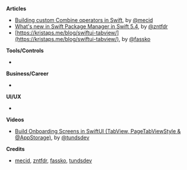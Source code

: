 
**Articles**

* [Building custom Combine operators in Swift](https://swiftwithmajid.com/2021/04/28/building-custom-combine-operators-in-swift/), by [@mecid](https://twitter.com/mecid)
* [What's new in Swift Package Manager in Swift 5.4](https://www.fivestars.blog/articles/spm-5-4/), by [@zntfdr](https://twitter.com/zntfdr)
* [https://kristaps.me/blog/swiftui-tabview/](https://kristaps.me/blog/swiftui-tabview/), by [@fassko](https://twitter.com/fassko)

**Tools/Controls**

*

**Business/Career**

*

**UI/UX**

*

**Videos**

* [Build Onboarding Screens in SwiftUI (TabView, PageTabViewStyle & @AppStorage)](https://youtu.be/HXYqU5ClIk4), by [@tundsdev](https://twitter.com/tundsdev)

**Credits**

* [mecid](https://github.com/mecid), [zntfdr](https://github.com/zntfdr), [fassko](https://github.com/fassko), [tundsdev](https://github.com/tunds)
